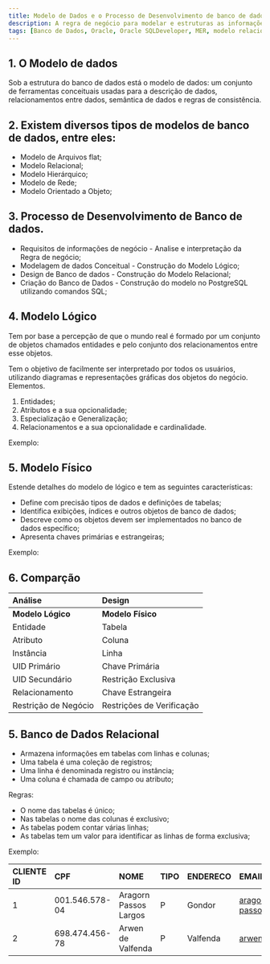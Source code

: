 ```yaml
---
title: Modelo de Dados e o Processo de Desenvolvimento de banco de dados
description: A regra de negócio para modelar e estruturas as informações utilizando um modelo relacional.
tags: [Banco de Dados, Oracle, Oracle SQLDeveloper, MER, modelo relacional,PostgreSQL]
---
```


## 1. O Modelo de dados
Sob a estrutura do banco de dados está o modelo de dados: um conjunto de ferramentas conceituais usadas para a descrição de dados, relacionamentos entre dados, semântica de dados e regras de consistência.

## 2. Existem diversos tipos de modelos de banco de dados, entre eles:
- Modelo de Arquivos flat;
- Modelo Relacional;
- Modelo Hierárquico;
- Modelo de Rede;
- Modelo Orientado a Objeto;

## 3. Processo de Desenvolvimento de Banco de dados.
- Requisitos de informações de negócio - Analise e interpretação da Regra de negócio;
- Modelagem de dados Conceitual - Construção do Modelo Lógico;
- Design de Banco de dados - Construção do Modelo Relacional;
- Criação do Banco de Dados - Construção do modelo no PostgreSQL utilizando comandos SQL;

## 4. Modelo Lógico
Tem por base a percepção de que o mundo real é formado por um conjunto de objetos chamados entidades e pelo conjunto dos relacionamentos entre esse objetos.

Tem o objetivo de facilmente ser interpretado por todos os usuários, utilizando diagramas e representações gráficas dos objetos do negócio.
Elementos.

1. Entidades;
1. Atributos e a sua opcionalidade;
1. Especialização e Generalização;
1. Relacionamentos e a sua opcionalidade e cardinalidade.

Exemplo:

## 5. Modelo Físico
Estende detalhes do modelo de lógico e tem as seguintes características:

- Define com precisão tipos de dados e definições de tabelas;
- Identifica exibições, índices e outros objetos de banco de dados;
- Descreve como os objetos devem ser implementados no banco de dados específico;
- Apresenta chaves primárias e estrangeiras;

Exemplo:

## 6. Comparção

| Análise             |Design               |
|:-                   |:-                   |
|**Modelo Lógico**    |**Modelo Físico**    |
|Entidade	            |Tabela               |
|Atributo	            |Coluna               |
|Instância            |Linha                |
|UID Primário         |Chave Primária       |
|UID Secundário	      |Restrição Exclusiva  |
|Relacionamento	      |Chave Estrangeira    |
|Restrição de Negócio	|Restrições de Verificação|

## 5. Banco de Dados Relacional
- Armazena informações em tabelas com linhas e colunas;
- Uma tabela é uma coleção de registros;
- Uma linha é denominada registro ou instância;
- Uma coluna é chamada de campo ou atributo;

Regras:
- O nome das tabelas é único;
- Nas tabelas o nome das colunas é exclusivo;
- As tabelas podem contar várias linhas;
- As tabelas tem um valor para identificar as linhas de forma exclusiva;

Exemplo:

|CLIENTE ID| 	CPF |	NOME |	TIPO |	ENDERECO |	EMAIL |	SEXO_ID |	CIDADE_ID|
|:-        |:-    |:-    |:-     |:-	       |:-      |:-       |:-        |
|1         |001.546.578-04|Aragorn Passos Largos|	P	|Gondor|aragorn21@gmail.com, passos.largos@hotmail.com| 	M|	35|
|2|	698.474.456-78|	Arwen de Valfenda|	P|	Valfenda| 	arwenvalfenda@gmail.com |	F|	13|

